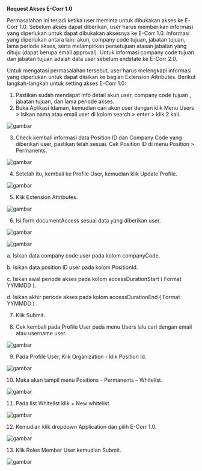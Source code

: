 **Request Akses E-Corr 1.0**

Permasalahan ini terjadi ketika user meminta untuk dibukakan akses ke E-Corr 1.0. Sebelum akses dapat diberikan, user harus memberikan informasi yang diperlukan untuk dapat dibukakan aksesnya ke E-Corr 1.0. Informasi yang diperlukan antara lain:
akun, company code tujuan, jabatan tujuan, lama periode akses, serta melampirkan persetujuan atasan jabatan yang dituju (dapat berupa email approval). Untuk informasi company code tujuan dan jabatan tujuan adalah data user sebelum endstate ke E-Corr 2.0.

Untuk mengatasi permasalahan tersebut, user harus melengkapi informasi yang diperlukan untuk dapat diisikan ke bagian Extension Attributes. Berikut langkah-langkah untuk setting akses E-Corr 1.0:

1. Pastikan sudah mendapat info detail akun user, company code tujuan , jabatan tujuan, dan lama periode akses.
2. Buka Aplikasi Idaman, kemudian cari akun user dengan klik Menu Users > isikan nama atau email user di kolom search > enter > klik 2 kali.

![gambar](FAQ/01RPV1.png)

3. Check kembali informasi data Position ID dan Company Code yang diberikan user, pastikan telah sesuai. Cek Position ID di menu Position > Permanents.

![gambar](FAQ/02RPV1.png)

4. Setelah itu, kembali ke Profile User, kemudian klik Update Profile.

![gambar](FAQ/03RPV1.png)

5. Klik Extension Attributes.

![gambar](FAQ/04RPV1.png)

6. Isi form documentAccess sesuai data yang diberikan user.

![gambar](FAQ/05RPV1.png)

![gambar](FAQ/06RPV1.png)

a. Isikan data company code user pada kolom companyCode.

b. Isikan data position ID user pada kolom PositionId.

c. Isikan awal periode akses pada kolom accessDurationStart ( Format YYMMDD ).

d. Isikan akhir periode akses pada kolom accessDurationEnd ( Format YYMMDD ) .

7. Klik Submit.

8. Cek kembali pada Profile User pada menu Users lalu cari dengan email atau username user.

![gambar](FAQ/07RPV1.png)

9. Pada Profile User, Klik Organization - klik Position Id.

![gambar](FAQ/08RPV1.png)

10. Maka akan tampil menu Positions - Permanents – Whitelist.

![gambar](FAQ/09RPV1.png)

11. Pada list Whitelist klik + New whitelist.

![gambar](FAQ/10RPV1.png)

12. Kemudian klik dropdown Application dan pilih E-Corr 1.0.

![gambar](FAQ/11RPV1.png)

13. Klik Roles Member User kemudian Submit.

![gambar](FAQ/12RPV1.png)
